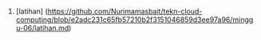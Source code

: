 
1. [latihan]
(https://github.com/Nurimamasbait/tekn-cloud-computing/blob/e2adc231c65fb57210b2f3151046859d3ee97a96/minggu-06/latihan.md)
